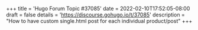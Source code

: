 +++
title = 'Hugo Forum Topic #37085'
date = 2022-02-10T17:52:05-08:00
draft = false
details = 'https://discourse.gohugo.io/t/37085'
description = "How to have custom single.html post for each individual product/post"
+++
